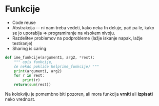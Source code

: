 # Funkcije
* Code reuse
* Abstrakcija -- ni nam treba vedeti, kako neka fn deluje, pač pa le, kako se jo uporablja => programiranje na visokem nivoju.
* Razdelitev problemov na podprobleme (lažje iskanje napak, lažje testiranje)
* Sharing is caring

```py
def ime_funkcije(argument1, arg2, *rest):
    """ opis funkcije, 
    če nekdo pokliče help(ime_funkcije) """
    print(argument1, arg2)
    for r in rest:
        print(r)
    return(sum(rest))
```

Na kolokviju je pomembno biti pozoren, ali mora funkcija **vrniti** ali **izpisati** neko vrednost.